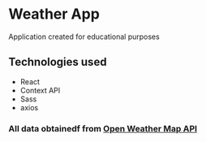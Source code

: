 # Weather App

Application created for educational purposes

## Technologies used

- React
- Context API
- Sass
- axios

### All data obtainedf from [Open Weather Map API](https://openweathermap.org/api)
